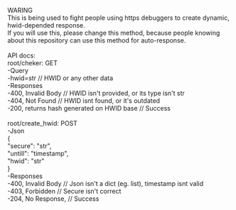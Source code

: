 WARING<br />
This is being used to fight people using https debuggers to create dynamic, hwid-depended response.<br />
If you will use this, please change this method, because people knowing about this repository can use this method for auto-response.<br />
<br />
API docs:<br />
root/cheker: GET<br />
-Query<br />
 -hwid=str // HWID or any other data<br />
-Responses<br />
 -400, Invalid Body // HWID isn't provided, or its type isn't str<br />
 -404, Not Found // HWID isnt found, or it's outdated<br />
 -200, returns hash generated on HWID base // Success<br />
<br />
root/create_hwid: POST<br />
-Json<br />
{<br />
	"secure": "str",<br />
	"untill": "timestamp",<br />
	"hwid": "str"<br />
}<br />
-Responses<br />
 -400, Invalid Body // Json isn't a dict (eg. list), timestamp isnt valid<br />
 -403, Forbidden // Secure isn't correct<br />
 -204, No Response, // Success<br />
<br />
